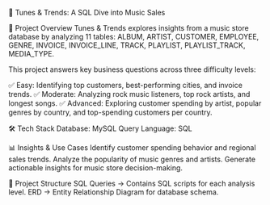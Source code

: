 🎵 Tunes & Trends: A SQL Dive into Music Sales

📌 Project Overview 
Tunes & Trends explores insights from a music store database by analyzing 11 tables:
ALBUM, ARTIST, CUSTOMER, EMPLOYEE, GENRE, INVOICE, INVOICE_LINE, TRACK, PLAYLIST, PLAYLIST_TRACK, MEDIA_TYPE.

This project answers key business questions across three difficulty levels:

✅ Easy: Identifying top customers, best-performing cities, and invoice trends.
✅ Moderate: Analyzing rock music listeners, top rock artists, and longest songs.
✅ Advanced: Exploring customer spending by artist, popular genres by country, and top-spending customers per country.

🛠️ Tech Stack
Database: MySQL 
Query Language: SQL

📊 Insights & Use Cases
Identify customer spending behavior and regional sales trends.
Analyze the popularity of music genres and artists.
Generate actionable insights for music store decision-making.

📂 Project Structure
SQL Queries → Contains SQL scripts for each analysis level.
ERD → Entity Relationship Diagram for database schema.

